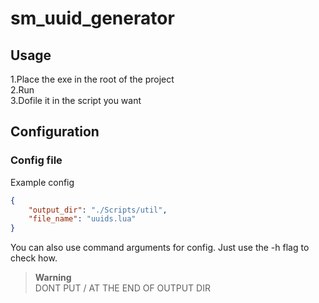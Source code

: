 # sm_uuid_generator

## Usage

1.Place the exe in the root of the project  
2.Run  
3.Dofile it in the script you want

## Configuration

### Config file

Example config

```json
{
	"output_dir": "./Scripts/util",
	"file_name": "uuids.lua"
}
```

You can also use command arguments for config. Just use the -h flag to check how.

> **Warning**  
> DONT PUT / AT THE END OF OUTPUT DIR
